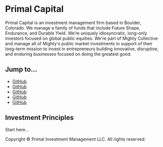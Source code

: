 # Primal Capital
Primal Capital is an investment management firm based in Boulder, Colorado. We manage a family of funds that include Future Shape, Endurance, and Durable Yield. We’re uniquely idiosyncratic, long-only investors focused on global public equities. We're part of Mighty Collective and manage all of Mighty's public market investments in support of their long-term mission to invest in entrepreneurs building innovative, disruptive, and enduring businesses focused on doing the greatest good.

## Jump to…
* [GitHub](http://github.com)
* [GitHub](http://github.com)
* [GitHub](http://github.com)
* [GitHub](http://github.com)
* [GitHub](http://github.com)

## Investment Principles
Start here…


Copyright © Primal Investment Management LLC. All rights reserved.
